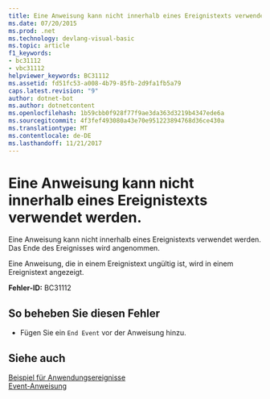 ```yaml
---
title: Eine Anweisung kann nicht innerhalb eines Ereignistexts verwendet werden.
ms.date: 07/20/2015
ms.prod: .net
ms.technology: devlang-visual-basic
ms.topic: article
f1_keywords:
- bc31112
- vbc31112
helpviewer_keywords: BC31112
ms.assetid: fd51fc53-a008-4b79-85fb-2d9fa1fb5a79
caps.latest.revision: "9"
author: dotnet-bot
ms.author: dotnetcontent
ms.openlocfilehash: 1b59cbb0f928f77f9ae3da363d3219b4347ede6a
ms.sourcegitcommit: 4f3fef493080a43e70e951223894768d36ce430a
ms.translationtype: MT
ms.contentlocale: de-DE
ms.lasthandoff: 11/21/2017
---
```

# <a name="statement-cannot-appear-within-an-event-body"></a>Eine Anweisung kann nicht innerhalb eines Ereignistexts verwendet werden.
Eine Anweisung kann nicht innerhalb eines Ereignistexts verwendet werden. Das Ende des Ereignisses wird angenommen.  
  
 Eine Anweisung, die in einem Ereignistext ungültig ist, wird in einem Ereignistext angezeigt.  
  
 **Fehler-ID:** BC31112  
  
## <a name="to-correct-this-error"></a>So beheben Sie diesen Fehler  
  
-   Fügen Sie ein `End Event` vor der Anweisung hinzu.  
  
## <a name="see-also"></a>Siehe auch  
 [Beispiel für Anwendungsereignisse](http://msdn.microsoft.com/en-us/289a787f-b97e-43c8-a304-fe95e45f4a0d)  
 [Event-Anweisung](../../visual-basic/language-reference/statements/event-statement.md)
